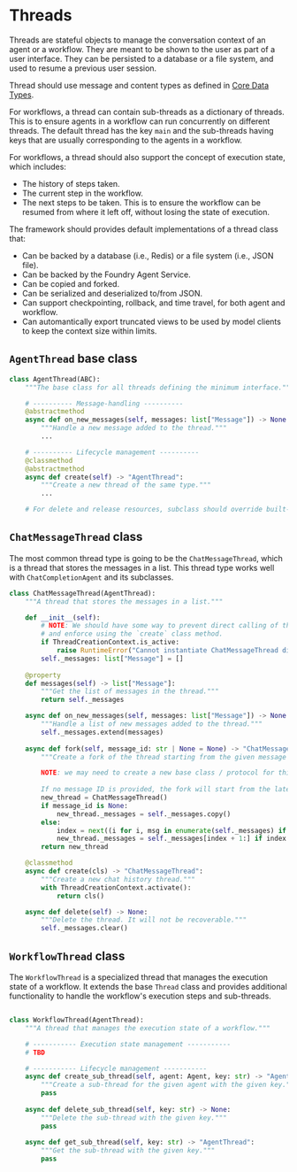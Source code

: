 # Threads

Threads are stateful objects to manage the conversation context of an agent or a workflow.
They are meant to be shown to the user as part of a user interface.
They can be persisted to a database or a file system, and used to
resume a previous user session.

Thread should use message and content types as defined in [Core Data Types](types.md).

For workflows, a thread can contain sub-threads as a dictionary of threads. 
This is to ensure agents in a workflow can run concurrently on different threads.
The default thread has the key `main` and the sub-threads having keys that are usually
corresponding to the agents in a workflow.

For workflows, a thread should also support the concept of execution state, which includes:
- The history of steps taken.
- The current step in the workflow.
- The next steps to be taken.
This is to ensure the workflow can be resumed from where it left off, without losing
the state of execution.

The framework should provides default implementations of a thread class that:
- Can be backed by a database (i.e., Redis) or a file system (i.e., JSON file).
- Can be backed by the Foundry Agent Service.
- Can be copied and forked.
- Can be serialized and deserialized to/from JSON.
- Can support checkpointing, rollback, and time travel, for both agent and workflow.
- Can automantically export truncated views to be used by model clients to keep the context size within limits.

## `AgentThread` base class

```python
class AgentThread(ABC):
    """The base class for all threads defining the minimum interface."""

    # ---------- Message-handling ----------
    @abstractmethod
    async def on_new_messages(self, messages: list["Message"]) -> None:
        """Handle a new message added to the thread."""
        ...

    # ---------- Lifecycle management ----------
    @classmethod
    @abstractmethod
    async def create(self) -> "AgentThread":
        """Create a new thread of the same type."""
        ...

    # For delete and release resources, subclass should override built-in Python `del` method.    
```

## `ChatMessageThread` class

The most common thread type is going to be the `ChatMessageThread`, which is a thread that stores the messages in a list. This thread type works well with `ChatCompletionAgent` and its subclasses.

```python
class ChatMessageThread(AgentThread):
    """A thread that stores the messages in a list."""

    def __init__(self):
        # NOTE: We should have some way to prevent direct calling of the constructor from the base class
        # and enforce using the `create` class method.
        if ThreadCreationContext.is_active:
            raise RuntimeError("Cannot instantiate ChatMessageThread directly. Use ChatMessageThread.create() instead.")
        self._messages: list["Message"] = []
    
    @property
    def messages(self) -> list["Message"]:
        """Get the list of messages in the thread."""
        return self._messages

    async def on_new_messages(self, messages: list["Message"]) -> None:
        """Handle a list of new messages added to the thread."""
        self._messages.extend(messages)
    
    async def fork(self, message_id: str | None = None) -> "ChatMessageThread":
        """Create a fork of the thread starting from the given message ID.

        NOTE: we may need to create a new base class / protocol for this behavior.
        
        If no message ID is provided, the fork will start from the latest message."""
        new_thread = ChatMessageThread()
        if message_id is None:
            new_thread._messages = self._messages.copy()
        else:
            index = next((i for i, msg in enumerate(self._messages) if msg.id == message_id), -1)
            new_thread._messages = self._messages[index + 1:] if index != -1 else []
        return new_thread

    @classmethod
    async def create(cls) -> "ChatMessageThread":
        """Create a new chat history thread."""
        with ThreadCreationContext.activate():
            return cls()

    async def delete(self) -> None:
        """Delete the thread. It will not be recoverable."""
        self._messages.clear()
```

## `WorkflowThread` class

The `WorkflowThread` is a specialized thread that manages the execution state of a workflow. It extends the base `Thread` class and provides additional functionality to handle the workflow's execution steps and sub-threads.

```python

class WorkflowThread(AgentThread):
    """A thread that manages the execution state of a workflow."""

    # ----------- Execution state management -----------
    # TBD

    # ----------- Lifecycle management -----------
    async def create_sub_thread(self, agent: Agent, key: str) -> "AgentThread":
        """Create a sub-thread for the given agent with the given key."""
        pass
    
    async def delete_sub_thread(self, key: str) -> None:
        """Delete the sub-thread with the given key."""
        pass
    
    async def get_sub_thread(self, key: str) -> "AgentThread":
        """Get the sub-thread with the given key."""
        pass
